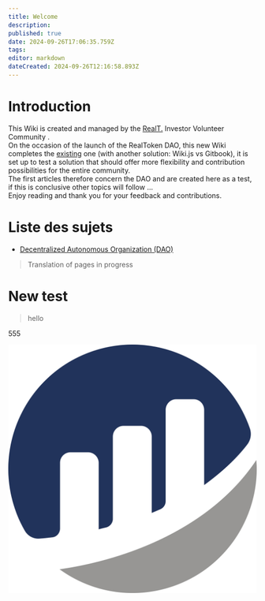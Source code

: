 ```yaml
---
title: Welcome
description: 
published: true
date: 2024-09-26T17:06:35.759Z
tags: 
editor: markdown
dateCreated: 2024-09-26T12:16:58.893Z
---
```


# Introduction

This Wiki is created and managed by the [RealT.](https://realt.co/) Investor Volunteer Community .  
On the occasion of the launch of the RealToken DAO, this new Wiki completes the [existing](https://community-realt.gitbook.io/tuto-community) one (with another solution: Wiki.js vs Gitbook), it is set up to test a solution that should offer more flexibility and contribution possibilities for the entire community.  
The first articles therefore concern the DAO and are created here as a test, if this is conclusive other topics will follow ...  
Enjoy reading and thank you for your feedback and contributions.

# Liste des sujets

-   [Decentralized Autonomous Organization (DAO)](/en/DAO/)

> Translation of pages in progress

# New test

> hello

555

![](/image/etherscan-logo.jpg)